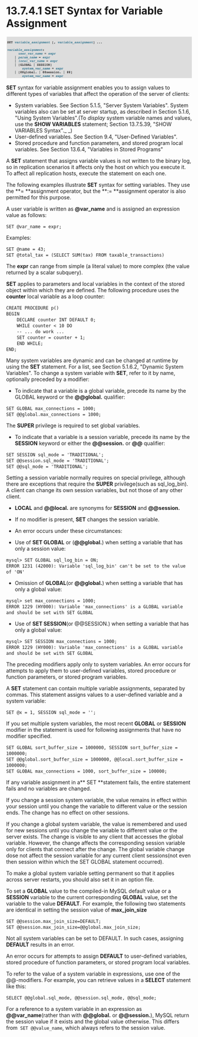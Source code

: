 # 13.7.4.1 SET Syntax for Variable Assignment

![](/assets/1505173205181.png)

**SET** syntax for variable assignment enables you to assign values to different types of variables that affect the operation of the server of clients:

* System variables. See Section 5.1.5, "Server System Variables". System variables also can be set at server startup, as described in Section 5.1.6, "Using System Variables".\(To _display_ system variable names and values, use the **SHOW VARIABLES** statement; Section 13.7.5.39, "SHOW VARIABLES Syntax"._ _\)
* User-defined variables. See Section 9.4, "User-Defined Variables".
* Stored procedure and function parameters, and stored program local variables. See Section 13.6.4, "Variables in Stored Programs"

A **SET** statement that assigns variable values is not written to the binary log, so in replication scenarios it affects only the host on which you execute it. To affect all replication hosts, execute the statement on each one.

The following examples illustrate **SET** syntax for setting variables. They use the **= **assignment operator, but the **:= **assignment operator is also permitted for this purpose.

A user variable is written as **@var\_name** and is assigned an expression value as follows:


```
SET @var_name = expr;
```

Examples:


```
SET @name = 43;
SET @total_tax = (SELECT SUM(tax) FROM taxable_transactions)
```

The **expr** can range from simple (a literal value) to more complex (the value returned by a scalar subquery).

**SET** applies to parameters and local variables in the context of the stored object within which they are defined. The following procedure uses the **counter** local variable as a loop counter:


```
CREATE PROCEDURE p()
BEGIN
    DECLARE counter INT DEFAULT 0;
    WHILE counter < 10 DO
    -- ... do work ...
    SET counter = counter + 1;
    END WHILE;
END;
```

Many system variables are dynamic and can be changed at runtime by using the **SET** statement. For a list, see Section 5.1.6.2, "Dynamic System Variables". To change a system variable with **SET**, refer to it by name, optionally preceded by a modifier:
* To indicate that a variable is a global variable, precede its name by the GLOBAL keyword or the **@@global.** qualifier:


```
SET GLOBAL max_connections = 1000;
SET @@global.max_connections = 1000;
```
The **SUPER** privilege is required to set global variables.

* To indicate that a variable is a session variable, precede its name by the **SESSION** keyword or either the **@@session.** or **@@** qualifier:


```
SET SESSION sql_mode = 'TRADITIONAL';
SET @@session.sql_mode = 'TRADITIONAL';
SET @@sql_mode = 'TRADITIONAL';
```
Setting a session variable normally requires on  special privilege, although there are exceptions that require the **SUPER** privilege(such as sql\_log\_bin). A client can change its own session variables, but not those of any other client.

* **LOCAL** and **@@local.** are synonyms for **SESSION** and **@@session.**

* If no modifier is present, **SET** changes the session variable.

* An error occurs under these circumstances:
* Use of **SET GLOBAL** or (**@@global.**) when setting a variable that has only a session value:


```
mysql> SET GLOBAL sql_log_bin = ON;
ERROR 1231 (42000): Variable 'sql_log_bin' can't be set to the value of 'ON'
```

* Omission of **GLOBAL**(or **@@global.**) when setting a variable that has only a global value:


```
mysql> set max_connections = 1000;
ERROR 1229 (HY000): Variable 'max_connections' is a GLOBAL variable and should be set with SET GLOBAL
```

* Use of **SET SESSION**(or @@SESSION.) when setting a variable that has only a global value:


```
mysql> SET SESSION max_connections = 1000;
ERROR 1229 (HY000): Variable 'max_connections' is a GLOBAL variable and should be set with SET GLOBAL
```

The preceding modifiers apply only to system variables. An error occurs for attempts to apply them to user-defined variables, stored procedure or function parameters, or stored program variables.

A **SET** statement can contain multiple variable assignments, separated by commas. This statement assigns values to a user-defined variable and a system variable:


```
SET @x = 1, SESSION sql_mode = '';
```
If you set multiple system variables, the most recent **GLOBAL** or **SESSION** modifier in the statement is used for following assignments that have no modifier specified.


```
SET GLOBAL sort_buffer_size = 1000000, SESSION sort_buffer_size = 1000000;
SET @@global.sort_buffer_size = 1000000, @@local.sort_buffer_size = 1000000;
SET GLOBAL max_connections = 1000, sort_buffer_size = 100000;
```
If any variable assignment in a** SET **statement fails, the entire statement fails and no variables are changed.

If you change a session system variable, the value remains in effect within your session until you change the variable to different value or the session ends. The change has no effect on other sessions.

If you change a global system variable, the value is remembered and used for new sessions until you change the variable to different value or the server exists. The change is visible to any client that accesses the global variable. However, the change affects the corresponding session variable only for clients that connect after the change. The global variable change dose not affect the session variable for any current client sessions(not even then session within which the SET GLOBAL statement occurred).

To make a global system variable setting permanent so that it applies across server restarts, you should also set it in an option file.

To set a **GLOBAL** value to the compiled-in MySQL default value or a **SESSION** variable to the current corresponding **GLOBAL** value, set the variable to the value **DEFAULT**. For example, the following two statements are identical in setting the session value of **max\_join\_size**


```
SET @@session.max_join_size=DEFAULT;
SET @@session.max_join_size=@@global.max_join_size;
```

Not all system variables can be set to DEFAULT. In such cases, assigning **DEFAULT** results in an error.

An error occurs for attempts to assign **DEFAULT** to user-defined variables, stored procedure of function parameters, or stored program local variables.

To refer to the value of a system variable in expressions, use one of the @@-modifiers. For example, you can retrieve values in a **SELECT** statement like this:


```
SELECT @@global.sql_mode, @@session.sql_mode, @@sql_mode;
```

For a reference to a system variable in an expression as **@@var_name**(rather than with **@@global.** or **@@session.**), MySQL return the session value if it exists and the global value otherwise. This differs from` SET @@value_name`, which always refers to the session value.
























